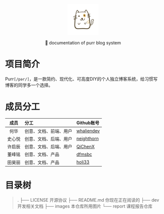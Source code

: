 <p align="center">
    <a href="https://github.com/PurrGroup" target="_blank" rel="noopener noreferrer">
        <img width="100" src="images/logo/purr128.png" alt="Halo logo">
    </a>
</p>

<p align="center">📄 documentation of purr blog system</p>

# 项目简介

Purr`[/pər/]`，是一款简约、现代化、可高度DIY的个人独立博客系统，给习惯写博客的同学多一个选择。



# 成员分工

|  成员  | 分工                   | Github账号                                  |
| :----: | :--------------------- | :------------------------------------------ |
|  何华  | 创意、文档、前端、用户 | [whaliendev](https://github.com/whaliendev) |
| 史心悦 | 创意、文档、后端、用户 | [neighthorn](https://github.com/neighthorn) |
| 许启辰 | 创意、文档、后端、用户 | [QiChenX](https://github.com/QiChenX)       |
| 董峰铭 | 创意、文档、产品       | [dfmsbc](https://github.com/dfmsbc)         |
| 田昊丽 | 创意、文档、产品       | [holi33](https://github.com/haoli33)        |



# 目录树

> .
> ├── LICENSE  开源协议
> ├── README.md  你现在正在阅读的
> ├── dev  开发相关文档
> ├── images  本仓库所用图片
> └── report  课程报告仓库



